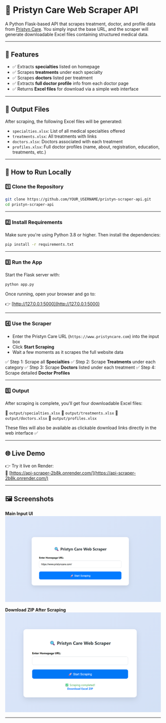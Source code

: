 # 🏥 Pristyn Care Web Scraper API

A Python Flask-based API that scrapes treatment, doctor, and profile data from [Pristyn Care](https://www.pristyncare.com). You simply input the base URL, and the scraper will generate downloadable Excel files containing structured medical data.

---

## 📌 Features

- ✅ Extracts **specialties** listed on homepage
- ✅ Scrapes **treatments** under each specialty
- ✅ Scrapes **doctors** listed per treatment
- ✅ Extracts **full doctor profile** info from each doctor page
- ✅ Returns **Excel files** for download via a simple web interface

---

## 📁 Output Files

After scraping, the following Excel files will be generated:

- `specialties.xlsx`: List of all medical specialties offered
- `treatments.xlsx`: All treatments with links
- `doctors.xlsx`: Doctors associated with each treatment
- `profiles.xlsx`: Full doctor profiles (name, about, registration, education, treatments, etc.)

---

## 🚀 How to Run Locally

### 1️⃣ Clone the Repository

```bash
git clone https://github.com/YOUR_USERNAME/pristyn-scraper-api.git
cd pristyn-scraper-api
````

---

### 2️⃣ Install Requirements

Make sure you're using Python 3.8 or higher. Then install the dependencies:

```bash
pip install -r requirements.txt
```

---

### 3️⃣ Run the App

Start the Flask server with:

```bash
python app.py
```

Once running, open your browser and go to:

👉 [http://127.0.0.1:5000](http://127.0.0.1:5000)

---

### 4️⃣ Use the Scraper

* Enter the Pristyn Care URL (`https://www.pristyncare.com`) into the input box
* Click **Start Scraping**
* Wait a few moments as it scrapes the full website data

✅ Step 1: Scrape all **Specialties**
✅ Step 2: Scrape **Treatments** under each category
✅ Step 3: Scrape **Doctors** listed under each treatment
✅ Step 4: Scrape detailed **Doctor Profiles**

---

### 5️⃣ Output

After scraping is complete, you'll get four downloadable Excel files:

📁 `output/specialties.xlsx`
📁 `output/treatments.xlsx`
📁 `output/doctors.xlsx`
📁 `output/profiles.xlsx`

These files will also be available as clickable download links directly in the web interface ✅

---

## 🌐 Live Demo

👉 Try it live on Render:  
🔗 [https://api-scraper-2b8k.onrender.com/](https://api-scraper-2b8k.onrender.com/)  


---

## 🖼️ Screenshots

**Main Input UI**  
![Input Form](screenshots/2.png)

**Download ZIP After Scraping**  
![Download ZIP](screenshots/1.png)

---



